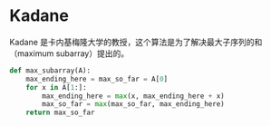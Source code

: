 # Kadane

Kadane 是卡内基梅隆大学的教授，这个算法是为了解决最大子序列的和（maximum subarray）提出的。

```python
def max_subarray(A):
    max_ending_here = max_so_far = A[0]
    for x in A[1:]:
        max_ending_here = max(x, max_ending_here + x)
        max_so_far = max(max_so_far, max_ending_here)
    return max_so_far
```
